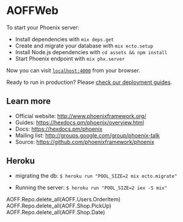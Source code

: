 # AOFFWeb

To start your Phoenix server:

  * Install dependencies with `mix deps.get`
  * Create and migrate your database with `mix ecto.setup`
  * Install Node.js dependencies with `cd assets && npm install`
  * Start Phoenix endpoint with `mix phx.server`

Now you can visit [`localhost:4000`](http://localhost:4000) from your browser.

Ready to run in production? Please [check our deployment guides](https://hexdocs.pm/phoenix/deployment.html).

## Learn more

  * Official website: http://www.phoenixframework.org/
  * Guides: https://hexdocs.pm/phoenix/overview.html
  * Docs: https://hexdocs.pm/phoenix
  * Mailing list: http://groups.google.com/group/phoenix-talk
  * Source: https://github.com/phoenixframework/phoenix



## Heroku
  * migrating the db: ```$ heroku run "POOL_SIZE=2 mix ecto.migrate"```

  * Running the server: ```$ heroku run "POOL_SIZE=2 iex -S mix"```

AOFF.Repo.delete_all(AOFF.Users.OrderItem)
AOFF.Repo.delete_all(AOFF.Shop.PickUp)
AOFF.Repo.delete_all(AOFF.Shop.Date)